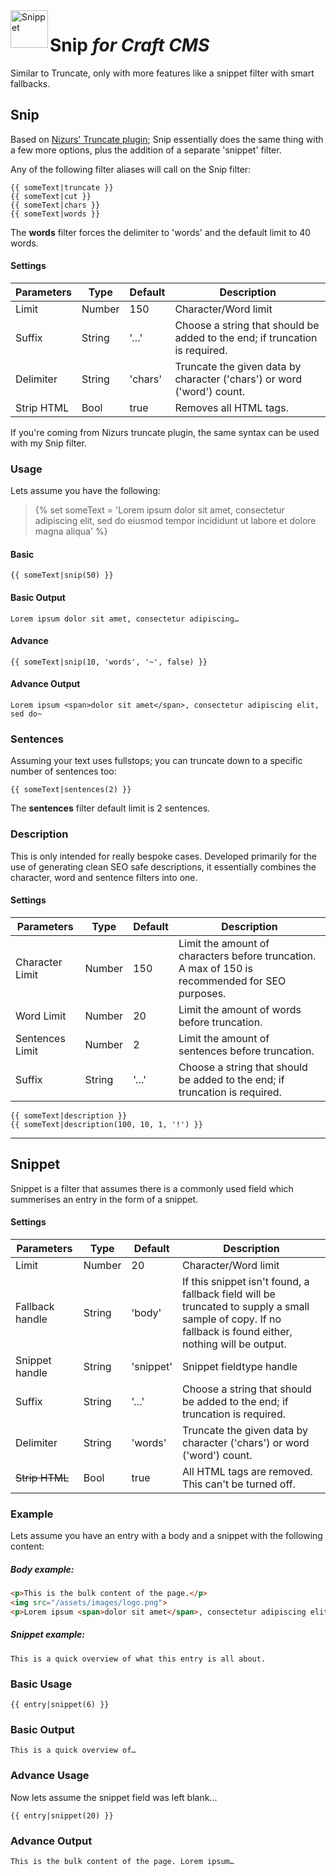 <img src="http://i.imgur.com/oi2sSXg.png" alt="Snippet" align="left" height="60" />

# Snip *for Craft CMS*

Similar to Truncate, only with more features like a snippet filter with smart fallbacks.

## Snip

Based on [Nizurs' Truncate plugin](https://github.com/nizur/Truncate); Snip essentially does the same thing with a few more options, plus the addition of a separate 'snippet' filter.

Any of the following filter aliases will call on the Snip filter:

```
{{ someText|truncate }}
{{ someText|cut }}
{{ someText|chars }}
{{ someText|words }}
```

The **words** filter forces the delimiter to 'words' and the default limit to 40 words.

#### **Settings**

| Parameters | Type   | Default | Description |
| ---------- | ------ | ------- | ----------- |
| Limit      | Number | 150     | Character/Word limit
| Suffix     | String | '…'     | Choose a string that should be added to the end; if truncation is required.
| Delimiter  | String | 'chars' | Truncate the given data by character ('chars') or word ('word') count.
| Strip HTML | Bool   | true    | Removes all HTML tags.

If you're coming from Nizurs truncate plugin, the same syntax can be used with my Snip filter. 

### Usage
Lets assume you have the following:

> {% set someText = 'Lorem ipsum <span>dolor sit amet</span>, consectetur adipiscing elit, sed do eiusmod tempor incididunt ut labore et dolore magna aliqua' %}

#### Basic
```
{{ someText|snip(50) }}
```
#### Basic Output
```
Lorem ipsum dolor sit amet, consectetur adipiscing…
```
#### Advance
```
{{ someText|snip(10, 'words', '~', false) }}
```
#### Advance Output
```
Lorem ipsum <span>dolor sit amet</span>, consectetur adipiscing elit, sed do~
```

### Sentences

Assuming your text uses fullstops; you can truncate down to a specific number of sentences too:

```
{{ someText|sentences(2) }}
```

The **sentences** filter default limit is 2 sentences.

### Description

This is only intended for really bespoke cases. Developed primarily for the use of generating clean SEO safe descriptions, it essentially combines the character, word and sentence filters into one.

#### **Settings**
| Parameters      | Type   | Default | Description |
| --------------- | ------ | ------- | ----------- |
| Character Limit | Number | 150     | Limit the amount of characters before truncation. A max of 150 is recommended for SEO purposes.
| Word Limit      | Number | 20      | Limit the amount of words before truncation.
| Sentences Limit | Number | 2       | Limit the amount of sentences before truncation.
| Suffix          | String | '…'     | Choose a string that should be added to the end; if truncation is required.

```
{{ someText|description }}
{{ someText|description(100, 10, 1, '!') }}
```

----
## Snippet

Snippet is a filter that assumes there is a commonly used field which summerises an entry in the form of a snippet.

#### **Settings**

| Parameters      | Type   | Default   | Description |
| --------------- | ------ | --------- | ----------- |
| Limit           | Number | 20        | Character/Word limit
| Fallback handle | String | 'body'    | If this snippet isn't found, a fallback field will be truncated to supply a small sample of copy. If no fallback is found either, nothing will be output.
| Snippet handle  | String | 'snippet' | Snippet fieldtype handle
| Suffix          | String | '…'       | Choose a string that should be added to the end; if truncation is required.
| Delimiter       | String | 'words'   | Truncate the given data by character ('chars') or word ('word') count.
| ~~Strip HTML~~  | Bool   | true      | All HTML tags are removed. This can't be turned off.

### Example
Lets assume you have an entry with a body and a snippet with the following content:

##### Body example:
```html
<p>This is the bulk content of the page.</p>
<img src="/assets/images/logo.png">
<p>Lorem ipsum <span>dolor sit amet</span>, consectetur adipiscing elit, sed do eiusmod tempor incididunt ut labore et dolore magna aliqua</p>
```
##### Snippet example:
```
This is a quick overview of what this entry is all about.
```
### Basic Usage
```
{{ entry|snippet(6) }}
```
### Basic Output
```
This is a quick overview of…
```
### Advance Usage
Now lets assume the snippet field was left blank...
```
{{ entry|snippet(20) }}
```
### Advance Output
```
This is the bulk content of the page. Lorem ipsum…
```
